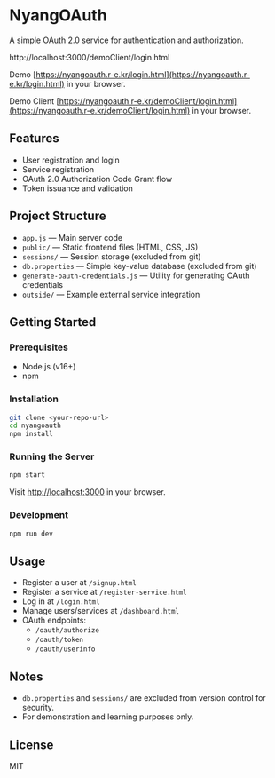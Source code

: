 # NyangOAuth

A simple OAuth 2.0 service for authentication and authorization.

http://localhost:3000/demoClient/login.html

Demo [https://nyangoauth.r-e.kr/login.html](https://nyangoauth.r-e.kr/login.html) in your browser.

Demo Client [https://nyangoauth.r-e.kr/demoClient/login.html](https://nyangoauth.r-e.kr/demoClient/login.html) in your browser.

## Features

- User registration and login
- Service registration
- OAuth 2.0 Authorization Code Grant flow
- Token issuance and validation

## Project Structure

- `app.js` — Main server code
- `public/` — Static frontend files (HTML, CSS, JS)
- `sessions/` — Session storage (excluded from git)
- `db.properties` — Simple key-value database (excluded from git)
- `generate-oauth-credentials.js` — Utility for generating OAuth credentials
- `outside/` — Example external service integration

## Getting Started

### Prerequisites

- Node.js (v16+)
- npm

### Installation

```sh
git clone <your-repo-url>
cd nyangoauth
npm install
```

### Running the Server

```sh
npm start
```

Visit [http://localhost:3000](http://localhost:3000) in your browser.

### Development

```sh
npm run dev
```

## Usage

- Register a user at `/signup.html`
- Register a service at `/register-service.html`
- Log in at `/login.html`
- Manage users/services at `/dashboard.html`
- OAuth endpoints:
  - `/oauth/authorize`
  - `/oauth/token`
  - `/oauth/userinfo`

## Notes

- `db.properties` and `sessions/` are excluded from version control for security.
- For demonstration and learning purposes only.

## License

MIT